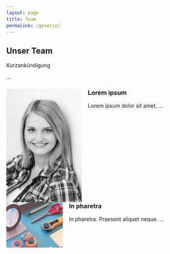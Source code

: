 ```yaml
---
layout: page
title: Team
permalink: /generic/
---
```


<h2 id="content">Unser Team</h2>
<p>Kurzankündigung</p>

<style type="text/css" media="screen">
   img { float: left; margin-right: 1em; }
   h3 {clear: left; }
</style>
…
<h3><img src="assets/images/Frohberg.jpg" width="200" height="300" /> Lorem ipsum</h3>
<p>Lorem ipsum dolor sit amet, … </p>
<h3><img src="assets/images/pic02.jpg" width="150" height="120" /> In pharetra</h3>
<p>In pharetra. Praesent aliquet neque. … </p>

